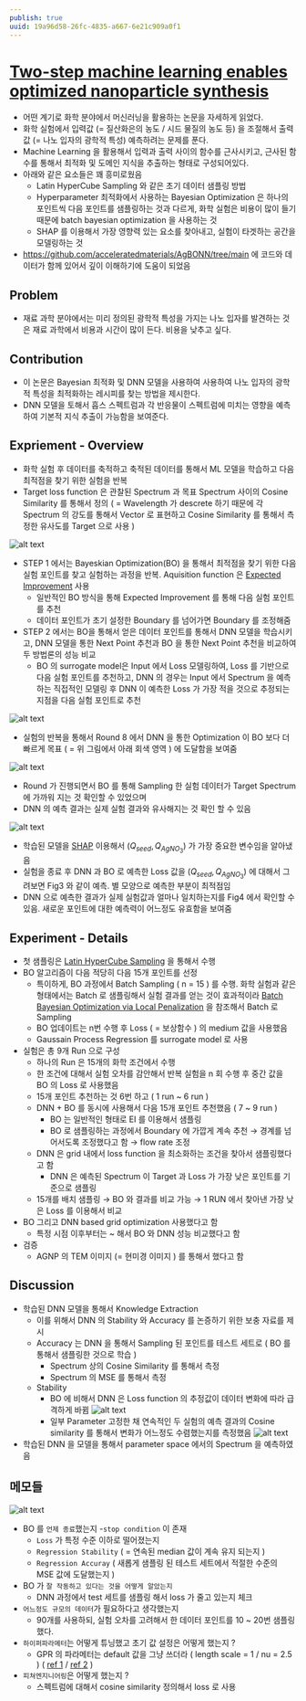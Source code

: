 ```yaml
---
publish: true
uuid: 19a96d58-26fc-4835-a667-6e21c909a0f1
---
```


# [Two-step machine learning enables optimized nanoparticle synthesis](https://www.nature.com/articles/s41524-021-00520-w)

- 어떤 계기로 화학 분야에서 머신러닝을 활용하는 논문을 자세하게 읽었다.
- 화학 실험에서 입력값 (= 질산화은의 농도 / 시드 물질의 농도 등) 을 조절해서 출력값 (= 나노 입자의 광학적 특성) 예측하려는 문제를 푼다.
- Machine Learning 을 활용해서 입력과 출력 사이의 함수를 근사시키고, 근사된 함수를 통해서 최적화 및 도메인 지식을 추출하는 형태로 구성되어있다.
- 아래와 같은 요소들은 꽤 흥미로웠음
    - Latin HyperCube Sampling 와 같은 초기 데이터 샘플링 방법
    - Hyperparameter 최적화에서 사용하는 Bayesian Optimization 은 하나의 포인트씩 다음 포인트를 샘플링하는 것과 다르게, 화학 실험은 비용이 많이 들기 때문에 batch bayesian optimization 을 사용하는 것
    - SHAP 를 이용해서 가장 영향력 있는 요소를 찾아내고, 실험이 타겟하는 공간을 모델링하는 것
- <https://github.com/acceleratedmaterials/AgBONN/tree/main> 에 코드와 데이터가 함께 있어서 깊이 이해하기에 도움이 되었음

## Problem

- 재료 과학 분야에서는 미리 정의된 광학적 특성을 가지는 나노 입자를 발견하는 것은 재료 과학에서 비용과 시간이 많이 든다. 비용을 낮추고 싶다.

## Contribution

- 이 논문은 Bayesian 최적화 및 DNN 모델을 사용하여 사용하여 나노 입자의 광학적 특성을 최적화하는 레시피를 찾는 방법을 제시한다.
- DNN 모델을 토해서 흡스 스펙트럼과 각 반응물이 스펙트럼에 미치는 영향을 예측하여 기본적 지식 추출이 가능함을 보여준다.

## Expriement - Overview

- 화학 실험 후 데이터를 축적하고 축적된 데이터를 통해서 ML 모델을 학습하고 다음 최적점을 찾기 위한 실험을 반복
- Target loss function 은 관찰된 Spectrum 과 목표 Spectrum 사이의 Cosine Similarity 를 통해서 정의 ( = Wavelength 가 descrete 하기 때문에 각 Spectrum 의 강도를 통해서 Vector 로 표현하고 Cosine Similarity 를 통해서 측정한 유사도를 Target 으로 사용 )

![alt text](img/papers/1.png)

- STEP 1 에서는 Bayeskian Optimization(BO) 을 통해서 최적점을 찾기 위한 다음 실험 포인트를 찾고 실험하는 과정을 반복. Aquisition function 은 [Expected Improvement](https://ekamperi.github.io/machine%20learning/2021/06/11/acquisition-functions.html#expected-improvement-ei) 사용
    - 일반적인 BO 방식을 통해 Expected Improvement 를 통해 다음 실험 포인트를 추천
    - 데이터 포인트가 초기 설정한 Boundary 를 넘어가면 Boundary 를 조정해줌
- STEP 2 에서는 BO을 통해서 얻은 데이터 포인트를 통해서 DNN 모델을 학습시키고, DNN 모델을 통한 Next Point 추천과 BO 을 통한 Next Point 추천을 비교하여 두 방법론의 성능 비교
    - BO 의 surrogate model은 Input 에서 Loss 모델링하여, Loss 를 기반으로 다음 실험 포인트를 추천하고, DNN 의 경우는 Input 에서 Spectrum 을 예측하는 직접적인 모델링 후 DNN 이 예측한 Loss 가 가장 적을 것으로 추정되는 지점을 다음 실험 포인트로 추천

![alt text](img/papers/2.png)

- 실험의 반복을 통해서 Round 8 에서 DNN 을 통한 Optimization 이 BO 보다 더 빠르게 목표 ( = 위 그림에서 아래 회색 영역 ) 에 도달함을 보여줌

![alt text](img/papers/3.png)

- Round 가 진행되면서 BO 를 통해 Sampling 한 실험 데이터가 Target Spectrum 에 가까워 지는 것 확인할 수 있었으며
- DNN 의 예측 결과는 실제 실험 결과와 유사해지는 것 확인 할 수 있음

![alt text](img/papers/5.png)

- 학습된 모델을 [SHAP](https://github.com/shap/shap) 이용해서 $(Q_{seed}, Q_{AgNO_3})$ 가 가장 중요한 변수임을 알아냈음
- 실험을 종료 후 DNN 과 BO 로 예측한 Loss 값을 $(Q_{seed}, Q_{AgNO_3})$ 에 대해서 그려보면 Fig3 와 같이 예측. 별 모양으로 예측한 부분이 최적점임
- DNN 으로 예측한 결과가 실제 실험값과 얼마나 일치하는지를 Fig4 에서 확인할 수 있음. 새로운 포인트에 대한 예측력이 어느정도 유효함을 보여줌

## Experiment - Details

- 첫 샘플링은 [Latin HyperCube Sampling](https://en.wikipedia.org/wiki/Latin_hypercube_sampling) 을 통해서 수행
- BO 알고리즘이 다음 적당히 다음 15개 포인트를 선정
    - 특이하게, BO 과정에서 Batch Sampling ( n = 15 ) 를 수행. 화학 실험과 같은 형태에서는 Batch 로 샘플링해서 실험 결과를 얻는 것이 효과적이라 [Batch Bayesian Optimization via Local Penalization](https://arxiv.org/pdf/1505.08052.pdf) 을 참조해서 Batch 로 Sampling
    - BO 업데이트는 n번 수행 후 Loss ( = 보상함수 ) 의 medium 값을 사용했음
    - Gaussain Process Regression 를 surrogate model 로 사용
- 실험은 총 9개 Run 으로 구성
    - 하나의 Run 은 15개의 화학 조건에서 수행
    - 한 조건에 대해서 실험 오차를 감안해서 반복 실험을 n 회 수행 후 중간 값을 BO 의 Loss 로 사용했음
    - 15개 포인트 추천하는 것 6번 하고 ( 1 run ~ 6 run )
    - DNN + BO 를 동시에 사용해서 다음 15개 포인트 추천했음 ( 7 ~ 9 run )
        - BO 는 일반적인 형태로 EI 를 이용해서 샘플링
        - BO 로 샘플링하는 과정에서 Boundary 에 가깝게 계속 추천 → 경계를 넘어서도록 조정했다고 함 → flow rate 조정
    - DNN 은 grid 내에서 loss function 을 최소화하는 조건을 찾아서 샘플링했다고 함
        - DNN 은 예측된 Spectrum 이 Target 과 Loss 가 가장 낮은 포인트를 기준으로 샘플링
    - 15개를 배치 샘플링 → BO 와 결과를 비교 가능 → 1 RUN 에서 찾아낸 가장 낮은 Loss 를 이용해서 비교
- BO 그리고 DNN based grid optimization 사용했다고 함
    - 특정 시점 이후부터는 ~ 해서 BO 와 DNN 성능 비교했다고 함
- 검증
    - AGNP 의 TEM 이미지 (= 현미경 이미지 ) 를 통해서 했다고 함

## Discussion

- 학습된 DNN 모델을 통해서 Knowledge Extraction
    - 이를 위해서 DNN 의 Stability 와 Accuracy 를 논증하기 위한 보충 자료를 제시
    - Accuracy 는 DNN 을 통해서 Sampling 된 포인트를 테스트 세트로 ( BO 를 통해서 샘플링한 것으로 학습 )
        - Spectrum 상의 Cosine Similarity 를 통해서 측정
        - Spectrum 의 MSE 를 통해서 측정
    - Stability
        - BO 에 비해서 DNN 은 Loss function 의 추정값이 데이터 변화에 따라 급격하게 바뀜
            ![alt text](img/papers/7.png)
        - 일부 Parameter 고정한 채 연속적인 두 실험의 예측 결과의 Cosine similarity 를 통해서 변화가 어느정도 수렴했는지를 측정했음
            ![alt text](img/papers/8.png)
- 학습된 DNN 을 모델을 통해서 parameter space 에서의 Spectrum 을 예측하였음

## 메모들

![alt text](img/papers/6.png)

- BO 를 `언제 종료`했는지 -`stop condition` 이 존재
    - `Loss` 가 특정 수준 이하로 떨어졌는지
    - `Regression Stability` ( = 연속된 median 값이 계속 유지 되는지 )
    - `Regression Accuray` ( 새롭게 샘플링 된 테스트 세트에서 적절한 수준의 MSE 값에 도달했는지 )
- BO 가 `잘 작동하고 있다는 것을 어떻게 알았는지`
    - DNN 과정에서 test 세트를 샘플링 해서 loss 가 줄고 있는지 체크
- `어느정도 규모의 데이터`가 필요하다고 생각했는지
    - 90개를 사용하되, 실험 오차를 고려해서 한 데이터 포인트를 10 ~ 20번 샘플링 했다.
- `하이퍼파라메터`는 어떻게 튜닝했고 초기 값 설정은 어떻게 했는지 ?
    - GPR 의 파라메터는 default 값을 그냥 쓰더라 ( length scale = 1 / nu = 2.5 ) ( [ref 1](https://github.com/SheffieldML/GPy/blob/0c5de0708a7e103ee04cab1e6cd34bdc8ddbf573/GPy/kern/src/stationary.py#L75) / [ref 2](https://github.com/SheffieldML/GPyOpt/blob/46f9efb8dafedc58634865945643e08be27838c9/GPyOpt/models/gpmodel.py#L58) )
- `피쳐엔지니어링`은 어떻게 했는지 ?
    - 스펙트럼에 대해서 cosine similarity 정의해서 loss 로 사용